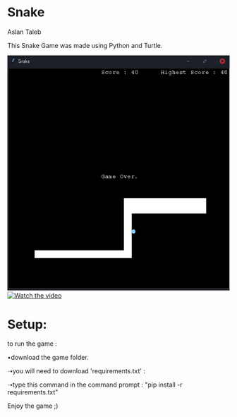 
# Snake

Aslan Taleb

This Snake Game  was made using Python and Turtle.

![Alt text](screen/screen.png?raw=true)
[![Watch the video](https://img.youtube.com/vi/nTQUwghvy5Q/default.jpg)]([https://youtu.be/nTQUwghvy5Q](https://www.youtube.com/watch?v=Q1daOT1rUiU))

# Setup:

to run the game : 

 •download the game folder.

   ➝you will need to download 'requirements.txt' :  
  
   ➝type this command in the command prompt : "pip install -r requirements.txt"
  
Enjoy the game ;)
